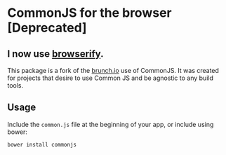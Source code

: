 # CommonJS for the browser [Deprecated]
## I now use [browserify](https://github.com/substack/node-browserify).

This package is a fork of the [brunch.io](http://brunch.io) use of CommonJS. It was created for projects that desire to use Common JS and be agnostic to any build tools.

## Usage
Include the `common.js` file at the beginning of your app, or include using bower:

    bower install commonjs
